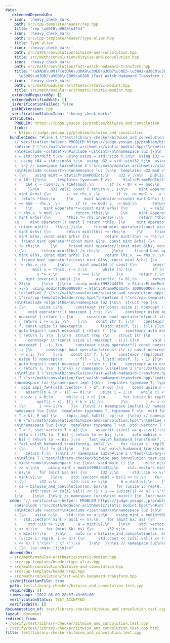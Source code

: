 ```yaml
---
data:
  _extendedDependsOn:
  - icon: ':heavy_check_mark:'
    path: src/cpp-template/header/rep.hpp
    title: "rep \u69CB\u9020\u4F53"
  - icon: ':heavy_check_mark:'
    path: src/cpp-template/header/type-alias.hpp
    title: Type alias
  - icon: ':heavy_check_mark:'
    path: src/math/convolution/bitwise-and-convolution.hpp
    title: src/math/convolution/bitwise-and-convolution.hpp
  - icon: ':heavy_check_mark:'
    path: src/math/convolution/fast-walsh-hadamard-transform.hpp
    title: "\u9AD8\u901F\u30A6\u30A9\u30EB\u30B7\u30E5-\u30A2\u30C0\u30DE\u30FC\u30EB\
      \u5909\u63DB/\u9006\u5909\u63DB (Fast Walsh Hadamard Transform / Inverse Transform)"
  - icon: ':heavy_check_mark:'
    path: src/math/modular-arithmetic/static-modint.hpp
    title: src/math/modular-arithmetic/static-modint.hpp
  _extendedRequiredBy: []
  _extendedVerifiedWith: []
  _isVerificationFailed: false
  _pathExtension: cpp
  _verificationStatusIcon: ':heavy_check_mark:'
  attributes:
    PROBLEM: https://judge.yosupo.jp/problem/bitwise_and_convolution
    links:
    - https://judge.yosupo.jp/problem/bitwise_and_convolution
  bundledCode: "#line 1 \"test/library-checker/bitwise_and_convolution.test.cpp\"\n\
    // verification-helper: PROBLEM https://judge.yosupo.jp/problem/bitwise_and_convolution\n\
    \n#line 2 \"src/math/modular-arithmetic/static-modint.hpp\"\n\n#line 2 \"src/cpp-template/header/type-alias.hpp\"\
    \n\n#include <cstddef>\n#include <cstdint>\n\nnamespace luz {\n\n  using isize\
    \ = std::ptrdiff_t;\n  using usize = std::size_t;\n\n  using i32 = std::int32_t;\n\
    \  using i64 = std::int64_t;\n  using u32 = std::uint32_t;\n  using u64 = std::uint64_t;\n\
    \  \n} // namespace luz\n#line 4 \"src/math/modular-arithmetic/static-modint.hpp\"\
    \n\n#include <cassert>\n\nnamespace luz {\n\n  template< u32 mod >\n  class StaticPrimeModInt\
    \ {\n    using mint = StaticPrimeModInt;\n    u32 v_;\n\n   public:\n     StaticPrimeModInt():\
    \ v_(0) {}\n\n     template< typename T >\n     StaticPrimeModInt(T v) {\n   \
    \    i64 x = (i64)(v % (i64)mod);\n       if (x < 0) x += mod;\n       v_ = (u32)x;\n\
    \     }\n\n     u32 val() const { return v_; }\n\n     mint &operator+=(const\
    \ mint &rhs) {\n       v_ += rhs.v_;\n       if (v_ >= mod) v_ -= mod;\n     \
    \  return *this;\n     }\n     mint &operator-=(const mint &rhs) {\n       v_\
    \ += mod - rhs.v_;\n       if (v_ >= mod) v_ -= mod;\n       return *this;\n \
    \    }\n     mint &operator*=(const mint &rhs) {\n       v_ = (u32)(u64(1) * v_\
    \ * rhs.v_ % mod);\n       return *this;\n     }\n     mint &operator/=(const\
    \ mint &rhs) {\n       *this *= rhs.inverse();\n       return *this;\n     }\n\
    \n     mint operator+() const { return *this; }\n     mint operator-() const {\
    \ return mint() - *this; }\n\n     friend mint operator+(const mint &lhs, const\
    \ mint &rhs) {\n       return mint(lhs) += rhs;\n     }\n     friend mint operator-(const\
    \ mint &lhs, const mint &rhs) {\n       return mint(lhs) -= rhs;\n     }\n   \
    \  friend mint operator*(const mint &lhs, const mint &rhs) {\n       return mint(lhs)\
    \ *= rhs;\n     }\n     friend mint operator/(const mint &lhs, const mint &rhs)\
    \ {\n       return mint(lhs) /= rhs;\n     }\n\n     friend bool operator==(const\
    \ mint &lhs, const mint &rhs) {\n       return lhs.v_ == rhs.v_;\n     }\n   \
    \  friend bool operator!=(const mint &lhs, const mint &rhs) {\n       return lhs.v_\
    \ != rhs.v_;\n     }\n\n     mint pow(i64 n) const {\n       assert(0 <= n);\n\
    \       mint x = *this, r = 1;\n       while (n) {\n         if (n & 1) r *= x;\n\
    \         x *= x;\n         n >>= 1;\n       }\n       return r;\n     }\n\n \
    \    mint inverse() const {\n       assert(v_ != 0);\n       return pow(mod -\
    \ 2);\n     }\n\n  };\n\n  using modint998244353  = StaticPrimeModInt< 998244353\
    \ >;\n  using modint1000000007 = StaticPrimeModInt< 1000000007 >;\n\n} // namespace\
    \ luz\n#line 2 \"src/math/convolution/bitwise-and-convolution.hpp\"\n\n#line 2\
    \ \"src/cpp-template/header/rep.hpp\"\n\n#line 4 \"src/cpp-template/header/rep.hpp\"\
    \n\n#include <algorithm>\n\nnamespace luz {\n\n  struct rep {\n    struct itr\
    \ {\n      usize i;\n      constexpr itr(const usize i) noexcept : i(i) {}\n \
    \     void operator++() noexcept { ++i; }\n      constexpr usize operator*() const\
    \ noexcept { return i; }\n      constexpr bool operator!=(const itr x) const noexcept\
    \ { return i != x.i; }\n    };\n    const itr f, l;\n    constexpr rep(const usize\
    \ f, const usize l) noexcept\n      : f(std::min(f, l)), l(l) {}\n    constexpr\
    \ auto begin() const noexcept { return f; }\n    constexpr auto end() const noexcept\
    \ { return l; }\n  };\n\n  struct rrep {\n    struct itr {\n      usize i;\n \
    \     constexpr itr(const usize i) noexcept : i(i) {}\n      void operator++()\
    \ noexcept { --i; }\n      constexpr usize operator*() const noexcept { return\
    \ i; }\n      constexpr bool operator!=(const itr x) const noexcept { return i\
    \ != x.i; }\n    };\n    const itr f, l;\n    constexpr rrep(const usize f, const\
    \ usize l) noexcept\n      : f(l - 1), l(std::min(f, l) - 1) {}\n    constexpr\
    \ auto begin() const noexcept { return f; }\n    constexpr auto end() const noexcept\
    \ { return l; }\n  };\n\n} // namespace luz\n#line 2 \"src/math/convolution/fast-walsh-hadamard-transform.hpp\"\
    \n\n#line 5 \"src/math/convolution/fast-walsh-hadamard-transform.hpp\"\n\n#line\
    \ 7 \"src/math/convolution/fast-walsh-hadamard-transform.hpp\"\n#include <vector>\n\
    \nnamespace luz {\nnamespace impl {\n\n  template< typename T, typename F >\n\
    \  void impl_fwht(std::vector< T > &f, F op) {\n    const usize n = f.size();\n\
    \    assert((n & (n - 1)) == 0);\n    usize i = 1;\n    while (i < n) {\n    \
    \  usize j = 0;\n      while (j < n) {\n        for (usize k: rep(0, i)) {\n \
    \         op(f[j + k], f[j + k + i]);\n        }\n        j += i << 1;\n     \
    \ }\n      i <<= 1;\n    }\n  }\n\n} // namespace impl\n} // namespace luz\n\n\
    namespace luz {\n\n  template< typename T, typename F >\n  void fast_walsh_hadamard_transform(std::vector<\
    \ T > &f, F op) {\n    impl::impl_fwht(f, op);\n  }\n\n} // namespace luz\n#line\
    \ 6 \"src/math/convolution/bitwise-and-convolution.hpp\"\n\n#line 9 \"src/math/convolution/bitwise-and-convolution.hpp\"\
    \n\nnamespace luz {\n\n  template< typename T >\n  std::vector< T > bitwise_and_convolution(std::vector<\
    \ T > f, std::vector< T > g) {\n    assert(f.size() == g.size());\n\n    auto\
    \ zeta = [](T& lo, T hi) { return lo += hi; };\n    auto mobius = [](T& lo, T\
    \ hi) { return lo -= hi; };\n    fast_walsh_hadamard_transform(f, zeta);\n   \
    \ fast_walsh_hadamard_transform(g, zeta);\n    for (usize i: rep(0, f.size()))\
    \ {\n      f[i] *= g[i];\n    }\n    fast_walsh_hadamard_transform(f, mobius);\n\
    \    return f;\n  }\n\n} // namespace luz\n#line 5 \"test/library-checker/bitwise_and_convolution.test.cpp\"\
    \n\n#line 7 \"test/library-checker/bitwise_and_convolution.test.cpp\"\n#include\
    \ <iostream>\n\nnamespace luz {\n\n  void main_() {\n    usize n;\n    std::cin\
    \ >> n;\n\n    using mint = modint998244353;\n    std::vector< mint > as(1 <<\
    \ n);\n    for (mint &a: as) {\n      i32 v;\n      std::cin >> v;\n      a =\
    \ mint(v);\n    }\n\n    std::vector< mint > bs(1 << n);\n    for (mint &b: bs)\
    \ {\n      i32 v;\n      std::cin >> v;\n      b = mint(v);\n    }\n\n    auto\
    \ cs = bitwise_and_convolution(as, bs);\n    for (usize i: rep(0, 1 << n)) {\n\
    \      std::cout << cs[i].val() << (i + 1 == (usize(1) << n) ? \"\\n\" : \" \"\
    );\n    }\n\n  }\n\n} // namespace luz\n\nint main() {\n  luz::main_();\n}\n"
  code: "// verification-helper: PROBLEM https://judge.yosupo.jp/problem/bitwise_and_convolution\n\
    \n#include \"src/math/modular-arithmetic/static-modint.hpp\"\n#include \"src/math/convolution/bitwise-and-convolution.hpp\"\
    \n\n#include <vector>\n#include <iostream>\n\nnamespace luz {\n\n  void main_()\
    \ {\n    usize n;\n    std::cin >> n;\n\n    using mint = modint998244353;\n \
    \   std::vector< mint > as(1 << n);\n    for (mint &a: as) {\n      i32 v;\n \
    \     std::cin >> v;\n      a = mint(v);\n    }\n\n    std::vector< mint > bs(1\
    \ << n);\n    for (mint &b: bs) {\n      i32 v;\n      std::cin >> v;\n      b\
    \ = mint(v);\n    }\n\n    auto cs = bitwise_and_convolution(as, bs);\n    for\
    \ (usize i: rep(0, 1 << n)) {\n      std::cout << cs[i].val() << (i + 1 == (usize(1)\
    \ << n) ? \"\\n\" : \" \");\n    }\n\n  }\n\n} // namespace luz\n\nint main()\
    \ {\n  luz::main_();\n}\n"
  dependsOn:
  - src/math/modular-arithmetic/static-modint.hpp
  - src/cpp-template/header/type-alias.hpp
  - src/math/convolution/bitwise-and-convolution.hpp
  - src/cpp-template/header/rep.hpp
  - src/math/convolution/fast-walsh-hadamard-transform.hpp
  isVerificationFile: true
  path: test/library-checker/bitwise_and_convolution.test.cpp
  requiredBy: []
  timestamp: '2022-08-09 20:57:43+09:00'
  verificationStatus: TEST_ACCEPTED
  verifiedWith: []
documentation_of: test/library-checker/bitwise_and_convolution.test.cpp
layout: document
redirect_from:
- /verify/test/library-checker/bitwise_and_convolution.test.cpp
- /verify/test/library-checker/bitwise_and_convolution.test.cpp.html
title: test/library-checker/bitwise_and_convolution.test.cpp
---
```

